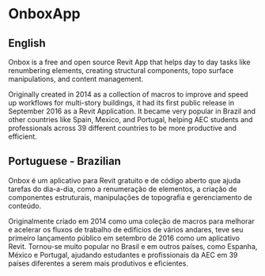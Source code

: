 # OnboxApp

English
----
Onbox is a free and open source Revit App that helps day to day tasks like renumbering elements, creating structural components, topo surface manipulations, and content management.

Originally created in 2014 as a collection of macros to improve and speed up workflows for multi-story buildings, it had its first public release in September 2016 as a Revit Application. It became very popular in Brazil and other countries like Spain, Mexico, and Portugal, helping AEC students and professionals across 39 different countries to be more productive and efficient.

Portuguese - Brazilian
----
Onbox é um aplicativo para Revit gratuito e de código aberto que ajuda tarefas do dia-a-dia, como a renumeração de elementos, a criação de componentes estruturais, manipulações de topografia e gerenciamento de conteúdo.

Originalmente criado em 2014 como uma coleção de macros para melhorar e acelerar os fluxos de trabalho de edifícios de vários andares, teve seu primeiro lançamento público em setembro de 2016 como um aplicativo Revit. Tornou-se muito popular no Brasil e em outros países, como Espanha, México e Portugal, ajudando estudantes e profissionais da AEC em 39 países diferentes a serem mais produtivos e eficientes.
